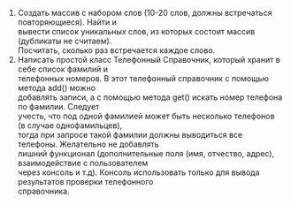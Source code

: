 1. Создать массив с набором слов (10-20 слов, должны встречаться повторяющиеся). Найти и            
вывести список уникальных слов, из которых состоит массив (дубликаты не считаем).           
Посчитать, сколько раз встречается каждое слово.
2. Написать простой класс Телефонный Справочник, который хранит в себе список фамилий и            
телефонных номеров. В этот телефонный справочник с помощью метода add() можно           
добавлять записи, а с помощью метода get() искать номер телефона по фамилии. Следует             
учесть, что под одной фамилией может быть несколько телефонов (в случае однофамильцев),            
тогда при запросе такой фамилии должны выводиться все телефоны. Желательно не добавлять            
лишний функционал (дополнительные поля (имя, отчество, адрес), взаимодействие с пользователем          
через консоль и т.д). Консоль использовать только для вывода результатов проверки телефонного            
справочника. 
